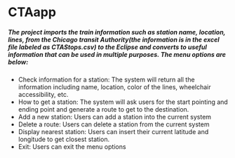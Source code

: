 # CTAapp
##### The project imports the train information such as station name, location, lines, from the Chicago transit Authority(the information is in the excel file labeled as CTAStops.csv) to the Eclipse and converts to useful information that can be used in multiple purposes. The menu options are below:

-	Check information for a station: The system will return all the information including name, location, color of the lines, wheelchair accessibility, etc.
-	How to get a station: The system will ask users for the start pointing and ending point and generate a route to get to the destination.
-	Add a new station: Users can add a station into the current system
-	Delete a route: Users can delete a station from the current system
-	Display nearest station: Users can insert their current latitude and longitude to get closest station.
-	Exit: Users can exit the menu options
